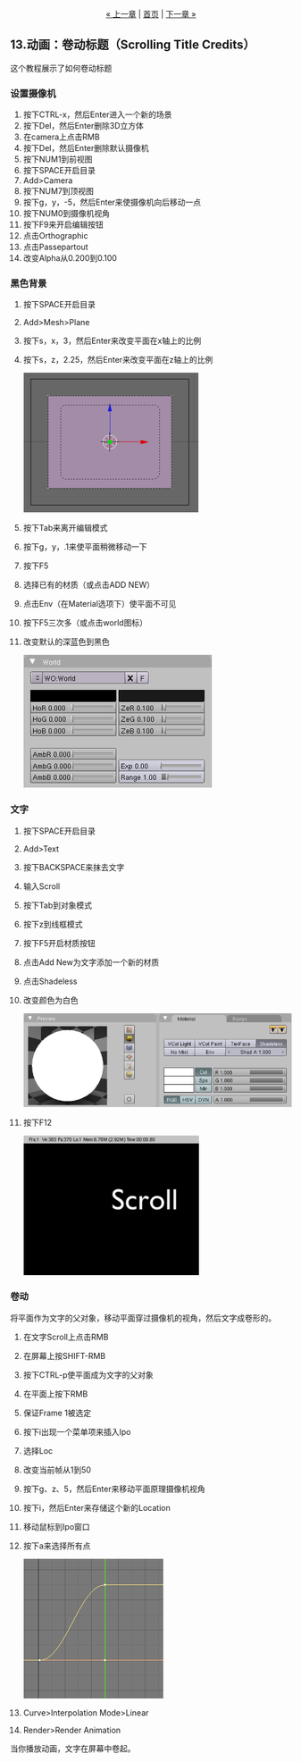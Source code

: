 <p style="text-align:center">
    <a href="./12.html">&laquo; 上一章</a> |
    <a href="./index.html">首页</a>
    | <a href="./14.html">下一章 &raquo;</a>
</p>

## 13.动画：卷动标题（Scrolling Title Credits） ##

这个教程展示了如何卷动标题

### 设置摄像机 ###

1. 按下CTRL-x，然后Enter进入一个新的场景
2. 按下Del，然后Enter删除3D立方体
3. 在camera上点击RMB
4. 按下Del，然后Enter删除默认摄像机
5. 按下NUM1到前视图
6. 按下SPACE开启目录
7. Add>Camera
8. 按下NUM7到顶视图
9. 按下g，y，-5，然后Enter来使摄像机向后移动一点
10. 按下NUM0到摄像机视角
11. 按下F9来开启编辑按钮
12. 点击Orthographic
13. 点击Passepartout
14. 改变Alpha从0.200到0.100

### 黑色背景 ###

1. 按下SPACE开启目录
2. Add>Mesh>Plane
3. 按下s，x，3，然后Enter来改变平面在x轴上的比例
4. 按下s，z，2.25，然后Enter来改变平面在z轴上的比例

	![](img/13/image173.png)	

5. 按下Tab来离开编辑模式
6. 按下g，y，.1来使平面稍微移动一下
7. 按下F5
8. 选择已有的材质（或点击ADD NEW）
9. 点击Env（在Material选项下）使平面不可见
10. 按下F5三次多（或点击world图标）
11. 改变默认的深蓝色到黑色

	![](img/13/image175.png)
 
### 文字 ###

1. 按下SPACE开启目录
2. Add>Text
3. 按下BACKSPACE来抹去文字
4. 输入Scroll
5. 按下Tab到对象模式
6. 按下z到线框模式
7. 按下F5开启材质按钮
8. 点击Add New为文字添加一个新的材质
9. 点击Shadeless
10. 改变颜色为白色

	![](img/13/image177.png)
 
11. 按下F12

	![](img/13/image179.png)
 
### 卷动 ###

将平面作为文字的父对象，移动平面穿过摄像机的视角，然后文字成卷形的。

1. 在文字Scroll上点击RMB
2. 在屏幕上按SHIFT-RMB
3. 按下CTRL-p使平面成为文字的父对象
4. 在平面上按下RMB
5. 保证Frame 1被选定
6. 按下i出现一个菜单项来插入Ipo
7. 选择Loc
8. 改变当前帧从1到50
9. 按下g、z、5，然后Enter来移动平面原理摄像机视角
10. 按下i，然后Enter来存储这个新的Location
11. 移动鼠标到Ipo窗口
12. 按下a来选择所有点

	![](img/13/image181.png)

13. Curve>Interpolation Mode>Linear
14. Render>Render Animation

当你播放动画，文字在屏幕中卷起。
